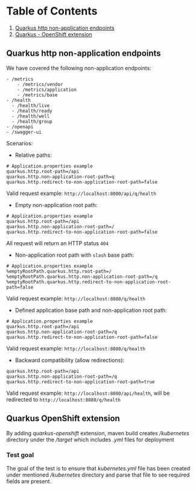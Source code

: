 # Table of Contents
1. [Quarkus http non-application endpoints](#Quarkus-http-non-application-endpoints)
2. [Quarkus - OpenShift extension](#Quarkus-openshift-extension)

## Quarkus http non-application endpoints

We have covered the following non-application endpoints:

```
- /metrics
    - /metrics/vendor
    - /metrics/application
    - /metrics/base
- /health
  - /health/live
  - /health/ready
  - /health/well
  - /health/group
- /openapi
- /swagger-ui
```

Scenarios:
* Relative paths: 

```
# Application.properties example
quarkus.http.root-path=/api
quarkus.http.non-application-root-path=q
quarkus.http.redirect-to-non-application-root-path=false
```

Valid request example: `http://localhost:8080/api/q/health`

* Empty non-application root path:

```
# Application.properties example
quarkus.http.root-path=/api
quarkus.http.non-application-root-path=/
quarkus.http.redirect-to-non-application-root-path=false
```
All request will return an HTTP status `404`

* Non-application root path with `slash` base path:
```
# Application.properties example
%emptyRootPath.quarkus.http.root-path=/
%emptyRootPath.quarkus.http.non-application-root-path=/q
%emptyRootPath.quarkus.http.redirect-to-non-application-root-path=false
```

Valid request example: `http://localhost:8080/q/health`

* Defined application base path and non-application root path:

```
# Application.properties example
quarkus.http.root-path=/api
quarkus.http.non-application-root-path=/q
quarkus.http.redirect-to-non-application-root-path=false
```

Valid request example: `http://localhost:8080/q/health`

* Backward compatibility (allow redirections):

```
quarkus.http.root-path=/api
quarkus.http.non-application-root-path=/q
quarkus.http.redirect-to-non-application-root-path=true
```

Valid request example: `http://localhost:8080/api/health`, will be redirected to `http://localhost:8080/q/health`

## Quarkus OpenShift extension 
By adding *quarkus-openshift* extension, maven build creates */kubernetes* directory under the */target*
which includes *.yml* files for deployment

### Test goal
The goal of the test is to ensure that *kubernetes.yml* file has been created
under mentioned */kubernetes* directory and parse that file to see required fields are present.
